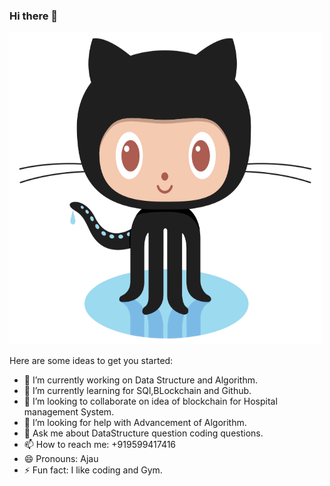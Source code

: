 ### Hi there 👋
<img src="https://github.com/AJaySgr/AJaySgr/blob/master/pic/Octocat.png" width=500px height=500px></img>
<!--
**AJaySgr/AJaySgr** is a ✨ _special_ ✨ repository because its `README.md` (this file) appears on your GitHub profile.
-->
Here are some ideas to get you started:

- 🔭 I’m currently working on Data Structure and Algorithm.
- 🌱 I’m currently learning  for SQl,BLockchain and Github.
- 👯 I’m looking to collaborate on idea of blockchain for Hospital management System. 
- 🤔 I’m looking for help with Advancement of Algorithm.
- 💬 Ask me about DataStructure question coding questions.
- 📫 How to reach me: +919599417416
- 😄 Pronouns: Ajau
- ⚡ Fun fact: I like coding and Gym.

